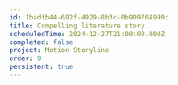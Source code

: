 ```yaml
---
id: 1badfb44-692f-4929-8b3c-0b909764999c
title: Compelling literature story
scheduledTime: 2024-12-27T21:00:00.000Z
completed: false
project: Motion Storyline
order: 9
persistent: true
---
```


